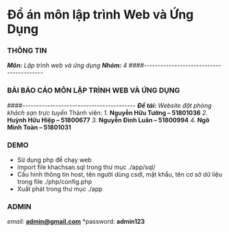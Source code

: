 # Đồ án môn lập trình Web và Ứng Dụng

### THÔNG TIN

***Môn:*** *Lập trình web và ứng dụng*
***Nhóm:*** *4*
####-----------------------------------------
### BÀI BÁO CÁO MÔN LẬP TRÌNH WEB VÀ ỨNG DỤNG
####-----------------------------------------
***Đề tài:*** *Website đặt phòng khách sạn trực tuyến*
Thành viên: 
    *1.* **Nguyễn Hữu Tường – 51801036**
    *2.* **Huỳnh Hữu Hiệp – 51800677**
    *3.* **Nguyễn Đình Luân – 51800994**
    *4.* **Ngô Minh Toàn – 51801031**

### DEMO
 - Sử dụng php để chạy web
 - import file khachsan.sql trong thư mục ./app/sql/
 - Cấu hình thông tin host, tên người dùng csdl, mật khẩu, tên cơ sở dữ liệu trong file ./php/config.php
 - Xuất phát trong thư mục ./app

### ADMIN
*email:* **admin@gmail.com** 
*password: **admin123**
